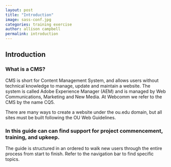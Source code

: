 ```yaml
---
layout: post
title: "Introduction"
image: sass-conf.jpg
categories: training exercise
author: allison campbell
permalink: introduction
---
```

## Introduction

### What is a CMS?
CMS is short for Content Management System, and allows users without technical knowledge to manage, update and maintain a website. The system is called Adobe Experience Manager (AEM) and is managed by Web Communications, Marketing and New Media. At Webcomm we refer to the CMS by the name CQ5.

There are many ways to create a website under the ou.edu domain, but all sites must be built following the OU Web Guidelines.


### In this guide can can find support for project commencement, training, and upkeep.
The guide is structured in an ordered to walk new users through the entire process from start to finish. Refer to the navigation bar to find specific topics.  
